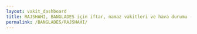 ```yaml
---
layout: vakit_dashboard
title: RAJSHAHI, BANGLADES için iftar, namaz vakitleri ve hava durumu - ilçe/eyalet seç
permalink: /BANGLADES/RAJSHAHI/
---
```


<script type="text/javascript">
  var GLOBAL_COUNTRY = 'BANGLADES';
  var GLOBAL_CITY = 'RAJSHAHI';
  var GLOBAL_STATE = '';
  var lat = 72;
  var lon = 21;
</script>

